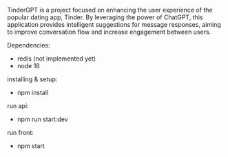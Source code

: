 TinderGPT is a project focused on enhancing the user experience of the popular dating app, Tinder. By leveraging the power of ChatGPT, this application provides intelligent suggestions for message responses, aiming to improve conversation flow and increase engagement between users.

Dependencies:
- redis (not implemented yet)
- node 18

installing & setup:
- npm install

run api:
- npm run start:dev

run front:
- npm start
